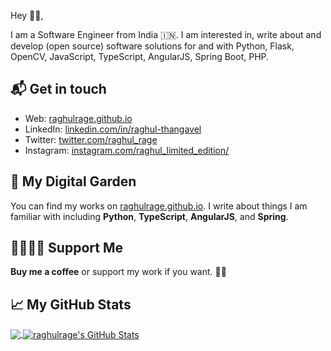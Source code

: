 

Hey 👋🏻,

I am a Software Engineer from India 🇮🇳. I am interested in, write about and develop (open source) software solutions for and with Python, Flask, OpenCV, JavaScript, TypeScript, AngularJS, Spring Boot, PHP.


## 📬 Get in touch

- Web: [raghulrage.github.io](https://raghulrage.github.io/)
- LinkedIn: [linkedin.com/in/raghul-thangavel](https://www.linkedin.com/in/raghul-thangavel-0b263b188/)
- Twitter: [twitter.com/raghul_rage](https://twitter.com/raghul_rage)
- Instagram: [instagram.com/raghul_limited_edition/](https://www.instagram.com/raghul_limited_edition/)


## 🌳 My Digital Garden

You can find my works on [raghulrage.github.io](https://raghulrage.github.io/). I write about things
I am familiar with including **Python**, **TypeScript**, **AngularJS**, and
**Spring**. 

## 🤜🏻🤛🏻 Support Me

**Buy me a coffee** or support my work if you want. 🙏🏻


## &#x1f4c8; My GitHub Stats

<a href="https://github.com/raghulrage">
  <img align="center" src="https://github-readme-stats.vercel.app/api/top-langs/?username=raghulrage&title_color=ffffff&text_color=c9cacc&icon_color=2bbc8a&bg_color=1d1f21" />
</a>

<a href="https://github.com/raghulrage">
  <img align="center" src="https://github-readme-stats.vercel.app/api?username=raghulrage&show_icons=true&line_height=27&count_private=true&title_color=ffffff&text_color=c9cacc&icon_color=2bbc8a&bg_color=1d1f21" alt="raghulrage's GitHub Stats" />
</a>


